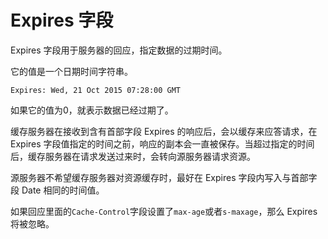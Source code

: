 # Expires 字段

Expires 字段用于服务器的回应，指定数据的过期时间。

它的值是一个日期时间字符串。

```http
Expires: Wed, 21 Oct 2015 07:28:00 GMT
```

如果它的值为0，就表示数据已经过期了。

缓存服务器在接收到含有首部字段 Expires 的响应后，会以缓存来应答请求，在 Expires 字段值指定的时间之前，响应的副本会一直被保存。当超过指定的时间后，缓存服务器在请求发送过来时，会转向源服务器请求资源。

源服务器不希望缓存服务器对资源缓存时，最好在 Expires 字段内写入与首部字段 Date 相同的时间值。

如果回应里面的`Cache-Control`字段设置了`max-age`或者`s-maxage`，那么 Expires 将被忽略。